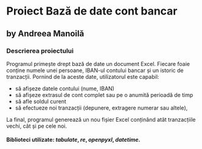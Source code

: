 # Proiect Bază de date cont bancar
## by Andreea Manoilă
### Descrierea proiectului

Programul primește drept bază de date un document Excel. Fiecare foaie conține 
numele unei persoane, IBAN-ul contului bancar și un istoric de tranzacții. 
Pornind de la aceste date, utilizatorul este capabil:
* să afișeze datele contului (nume, IBAN)
* să afișeze extrasul de cont complet sau pe o anumită perioadă de timp
* să afle soldul curent 
* să efectueze noi tranzacții (depunere, extragere numerar sau altele),  

La final, programul generează un nou fișier Excel conținând atât tranzacțiile vechi, cât și pe cele noi. 

#### Biblioteci utilizate: _tabulate_, _re_, _openpyxl_, _datetime_.